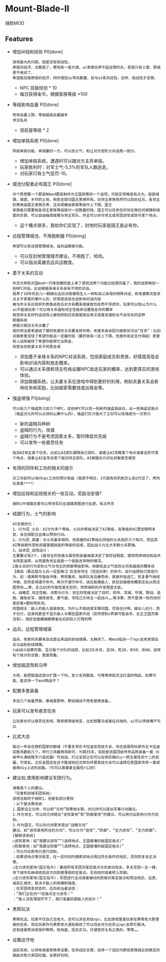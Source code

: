 # Mount-Blade-II
骑砍MOD


## Features
* 增加AI钱和经验 P0[done]
  ````
  游戏最大的问题，就是没有挑战性。
  原版的经济，太脆弱了，哪怕有一座大城，ai家族也养不起足够的兵，若是只有小堡，那就更不用说了。
  希望能加强原版的经济，同时增加ai带兵数量，给与ai练兵经验，这样，挑战性才足够。
  ````
  - NPC 技能经验 * 10
  - 每日获得金币，根据家族等级 *100
* 等级影响血量 P0[done]
  ````
  修改血量上限，等级越高血量越多
  领主私兵
  ````
  - 目前是等级 * 2
* 增加单挑系统 P0[done]
  ````
  阵前单挑功能，单挑赢的一方，可以加士气，和让对方低阶士兵逃跑一部分。
  ````
  - 增加单挑系统，遭遇时可以跟对方主将单挑。
  - 玩家胜利时：对军士气-5,3%的军队人数逃走。
  - 对玩家只有士气惩罚-10。
* 城池分配者必有国王 P0[done]
  ````
  许个愿想要一个郡县制mod郡县制作为王国政策的一个选项。可能实现难度有点大。就是城镇，城堡，乡村的土地，税收全部归国王家族所有。旧领主家族依然可以四处征兵，各领主的费用由国王家族负责，征兵规模由家族等级作上下限。国王  
  家族每日需要按各领主家族等级拨付一定数量的钱。国王可以任命任何领主做任何城镇和城堡的总督，可以自由抽调或赠与领主军队，并且可以命令领主或军团进攻或防守某个地点。
  ````
  - 这个槽点很多，我给你们实现了，封地时玩家是国王是必有你。
 
* 远程管理城池，不用跑断腿 P0[doing]
  ````
  希望可以有远程管理城池，运兵运粮食功能。
  ````
  - 可以在封地管理城市建设，不用跑了，哈哈。
  - 可以指派英雄去运兵运粮食。
* 基于关系的互动
  ````
  外交大修和灭国mod一打体验蹭的就上来了感觉这两个功能已经很完备了，我的话想再加一些NPC对话，比如根据亲缘关系会有不同的对话，
  我养了18年的女儿一朝嫁出去后对我像陌生人一样和岳父岳母的特殊对话，和老婆聊天能多点关于家里的事什么的，好感度高低也会影响对话内容
  被与你关系比较好的贵族击败后对方有概率直接放你走而不俘虏你，玩家可以放ai为什么ai不能放玩家？可以用关系值和领主性格来设置放走你的概率
  我觉得关系好的话战场上被他抓到应该直接放出来又或者说遇到也不会攻击的这种
  联姻系统
  原版只是加关系太蠢了
  我的想法是老婆结了婚同老婆的关系要发挥作用，老婆本身会因为娘家状况出“任务”：比如说娘家里没钱了希望你能送一定量的钱（要的钱有一定上下限，但是你肯定支付得起）家里有人战败被俘了希望你能帮忙出赎金，
  同意会加老婆关系不同意会减
  ````
  - 添加基于亲缘关系的NPC对话系统，包括家庭成员和贵族，好感度高低会影响对话内容和放走概率。
  - 可以通过关系值和领主性格设置NPC放走玩家的概率，达到更真实的游戏体验。
  - 添加联姻系统，让夫妻关系在游戏中得到更好的利用，例如夫妻关系会影响任务和奖励，比如娘家需要钱或出赎金等。

* 强盗增强 P1[doing]
  ````
  可以给几个强盗势力加几个NPC，这些NPC可以找一些新的强盗高级兵，出一些强盗定居点（强盗文化的可以占领的山寨什么的），强盗们实力强大了之后可以攻城成为一方势力
  ````
  - 新的盗贼兵种树
  - 盗贼的行为，攻城
  - 盗贼行为不是考虑因素太多，暂时降低优先级
  * 可以发布一些悬赏任务
  ````
  指派AI领主某个任务，比如让AI部队跟随自己部队，或者让AI攻略某个地点或者去防守某个地点，或者让AI去攻击某个敌对领主部队，AI根据兵力对比权衡是否接受
  ````
* 有用的同伴和工坊的相关的提示
  ````
  买工坊前可以询问npc工坊的预计收益（我真不明白，1代就有的机制怎么到2代没了，烤肉社真是****）
  ````
* 增加巡视和巡视相关的一些互动，奖励治安值?
  ````
  骑砍1中城镇总督可以带领军队在城镇周围进行巡逻，有点怀念
  ````

* 结盟行为，士气的影响
  ````
  AI全面优化：
  1，行为层_士兵：AI分为多个等级，士兵的等级决定了AI等级，高等级的AI更加聪明多变，会互相配合且难以预测行动。
  2，行为层_英雄：与士兵基本相同，但英雄的AI等级比同级的士兵高好几个档次，而且其AI等级额外受到武器掌握技能的等级的加成，因此战斗力比大多数士兵更强。
  3，战术层_战场战斗：
  主要要点有2个，1是领主的性格与属性和装备强度决定了其好战程度、猥琐苟命倾向和战术与阵型选择，从而避免领主就是一个低能吉祥物的情况。
  2是士兵的行为受到士气与领主的统御等级影响，统御低且士气低则士兵有越高的概率在【接战（靠近敌方士兵一定距离）】后违背领主（包括玩家）的命令，自行选择执行其他行为，如：擅离职守独自冲锋、旁观看戏、抛弃队友后撤苟命、直接开始逃亡、恢复勇气继续冲锋、突然变得遵守命令、再次不遵守命令、绕后偷袭敌人、疯狂巨盾极地概率还击从而试图苟命……等，总之AI的可能性是无穷的，然而骑砍的开发程度太低。
  4，战略层_领主性格、决策与行为：领主的性格决定了烧村、掠夺、攻城、守城、野战、逃跑、援助友军、强势进攻、勇气值、寻找己方领主一起战斗……等决策，而不是清一色的烧村爱好者+猥琐苟命流。
  同盟相关：敌人的敌人就是朋友，为什么不能结成军事同盟，花钱也行啊，嫁女儿也行，质子也行，这游戏甚至不显示敌人与哪些国家开战（突然想到n界面可能会写，反正王国页面没有），我好去螳螂捕蝉黄雀在后抓别人打残的啊
  ````
* 运兵，远程管理城镇
  ````
  运兵，老家的兵要亲自去提出来运到前线城镇，太麻烦了。用mod指派一个npc去老家调出兵马运到前线城镇。
  tab战斗结算页面，显示每个分队的战损，比如1队步兵，活30，死20，伤50，杀60。这样有个统计的总数，更直观看。
  ````
* 增加锻造驽和马甲
  ````
  大佬，能把锻造这部分扩展一下吗，至少支持服装，弓弩等原版无法打造的物品，如果可能，能支持一下mod物品不？
  ````
* 配置多套装备
  ````
  多加几个装备界面，像城里那种，野战城战不用老是换装备…
  ````
* 玩家可以发布悬赏任务
  ````
  让玩家也可以悬赏任务吧，随家族等级改变，比如想要马或者征兵啥的，ai可以凭啥俺不可以
  ````
* 比武大会
  ````
  每过一年会在随机国家的都城（不重复举办卡拉迪亚竞技大会，领主就是除玩家外全卡拉迪亚胜场数前几个，举行三场赢两场即可，为期35天，奖励是该国顶级传奇品质装备一套（6级甲头满级鞋手六级武器）可自选。打过全部之后可以在铁匠铺diy一把全属性加十二的武器，可改名。之后会固定在吕卡隆或帕拉汶举办终极竞技大会可以选择任意国家传奇一套或者再diy上述的武器。（弓可以直接拿全属性+12的）
  ````
* 建议权,使用影响建议军团行为。
  ````
  请看我个人的建议。
  『完善和加强军团系统』
  该想法取材于骑砍1，但是有部分更改
  ；以下是决策系统
  1.国家设立元帅，可以和“元帅”政策相关联。向元帅可以提出军事行动建议。
  2.作为领主，可以向元帅提出“进攻某地”和“防御某地”的建议，可以用付出影响力作为加权。
  3.作为国王，可以向元帅更多提出“战略方向”
  建议。如“进攻某地所在的方向”，可以分为“进攻”,“防御“，“全力进攻”，“全力防御”。
  [解释该系统]
  ○进攻某地：如“我建议进攻”“(选择地点，王国接壤的敌国定居点)”
  ○防御某地：如“我建议防御”“(选择地点，王国接壤的敌国定居点)”
  ；可以付出影响力进行加权。
  ；如果该地点情况有变，在一定时间内搜索该地点周边符合条件的地区，否则恢复自主决策。
  ○全力进攻某地(国王指令)：集结所有军团对某定居点方向发动攻击，多支军团一主一辅，夺下城市后继续收拾该方向防御薄弱的定居点。无则烧村或者转入防御。
  ○全力进攻某地(国王指令)：军团进行主动或者被动的防御对某定居点和周边地区。巡逻，或驻扎城市，取决于敌人的规模和强度。
  ；在军团改变状态时，应向统治者送信：
  ；“我们正在向**定居点全力进攻！”
  ：“敌人没有薄弱环节了，我们准备防御敌人的反扑！”
  ````

* 黑帮玩法
  ````
  黑帮玩法，玩家不仅自己当老大，还可以派任务给npc，比如游戏里是玩家在黑帮老大那里接的任务，现在玩家作为黑帮老大遇到麻烦了可以将此作为任务让npc去帮忙解决。
  还有就是帮派收保护费啊，抢地盘，招兵买马，打通官府关系之类的，等等……
  ````
* 设置巡守地
  ````
  战区系统，以领地或者家族来设置，任命战区总督，这样一个战区内那些家族就比较稳定的跟敌对势力来回拉锯，会更好玩吧。
  ````

